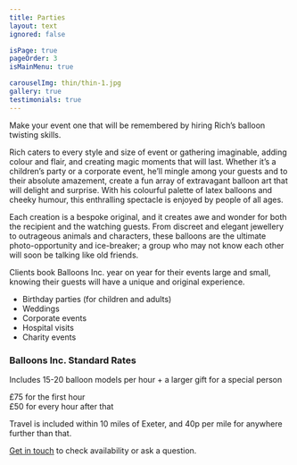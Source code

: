 ```yaml
---
title: Parties
layout: text
ignored: false

isPage: true
pageOrder: 3
isMainMenu: true

carouselImg: thin/thin-1.jpg
gallery: true
testimonials: true
---
```

Make your event one that will be remembered by hiring Rich’s balloon twisting skills.

Rich caters to every style and size of event or gathering imaginable, adding colour and flair, and creating magic moments that will last. Whether it’s a children’s party or a corporate event, he’ll mingle among your guests and to their absolute amazement, create a fun array of extravagant balloon art that will delight and surprise. With his colourful palette of latex balloons and cheeky humour, this enthralling spectacle is enjoyed by people of all ages.

Each creation is a bespoke original, and it creates awe and wonder for both the recipient and the watching guests. From discreet and elegant jewellery to outrageous animals and characters, these balloons are the ultimate photo-opportunity and ice-breaker; a group who may not know each other will soon be talking like old friends.

Clients book Balloons Inc. year on year for their events large and small, knowing their guests will have a unique and original experience.

- Birthday parties (for children and adults) 
- Weddings
- Corporate events
- Hospital visits
- Charity events

### Balloons Inc. Standard Rates

Includes 15-20 balloon models per hour + a larger gift for a special person

£75 for the first hour  
£50 for every hour after that

Travel is included within 10 miles of Exeter, and 40p per mile for anywhere further than that. 

[Get in touch](contact.html) to check availability or ask a question.